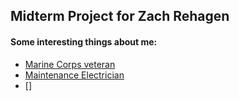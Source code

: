 ## Midterm Project for Zach Rehagen

#### **Some interesting things about me:**

* [Marine Corps veteran](https://www.marines.com)
* [Maintenance Electrician](https://www.ziprecruiter.com/hiring/job-description-template/maintenance-electrician)
* []
